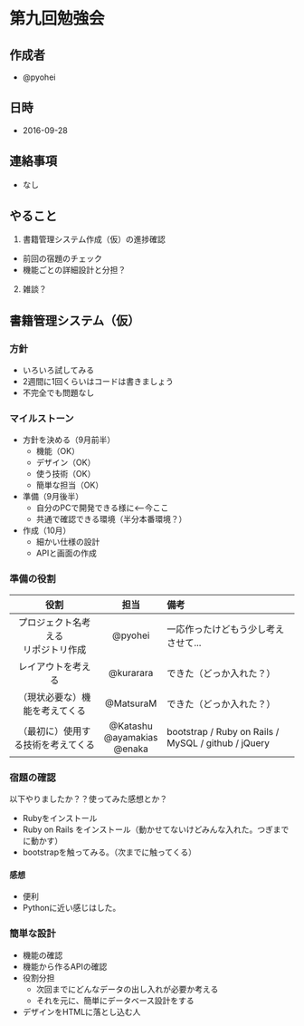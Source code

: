 # 第九回勉強会

## 作成者
* @pyohei

## 日時
* 2016-09-28

## 連絡事項
* なし

## やること
1. 書籍管理システム作成（仮）の進捗確認
  * 前回の宿題のチェック
  * 機能ごとの詳細設計と分担？
2. 雑談？

## 書籍管理システム（仮）

### 方針

* いろいろ試してみる
* 2週間に1回くらいはコードは書きましょう
* 不完全でも問題なし

### マイルストーン

* 方針を決める（9月前半）
  * 機能（OK）
  * デザイン（OK）
  * 使う技術（OK）
  * 簡単な担当（OK）
* 準備（9月後半）
  * 自分のPCで開発できる様に<--今ここ
  * 共通で確認できる環境（半分本番環境？）
* 作成（10月）
  * 細かい仕様の設計
  * APIと画面の作成

### 準備の役割

|役割|担当|備考|
|:--:|:--:|:--|
|プロジェクト名考える<br>リポジトリ作成|@pyohei|一応作ったけどもう少し考えさせて...|
|レイアウトを考える|@kurarara|できた（どっか入れた？）|
|（現状必要な）機能を考えてくる|@MatsuraM|できた（どっか入れた？）|
|（最初に）使用する技術を考えてくる|@Katashu <br> @ayamakias <br> @enaka| bootstrap / Ruby on Rails / MySQL / github / jQuery |


### 宿題の確認
以下やりましたか？？使ってみた感想とか？

* Rubyをインストール
* Ruby on Rails をインストール（動かせてないけどみんな入れた。つぎまでに動かす）
* bootstrapを触ってみる。（次までに触ってくる）

#### 感想

* 便利
* Pythonに近い感じはした。

### 簡単な設計

* 機能の確認
* 機能から作るAPIの確認
* 役割分担
  * 次回までにどんなデータの出し入れが必要か考える
  * それを元に、簡単にデータベース設計をする
* デザインをHTMLに落とし込む人
